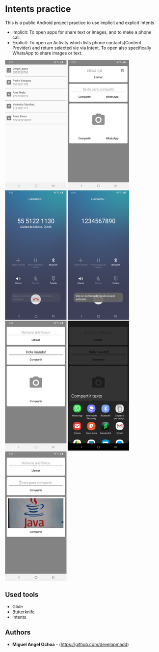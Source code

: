 # Intents practice
This is a public Android project practice to use implicit and explicit Intents 
* Implicit: To open apps for share text or images, and to make a phone call.
* Explicit: To open an Activity which lists phone contacts(Content Provider) and return selected vie via Intent. To open also specifically WhatsApp to share images or text. 

<img src="app/src/main/res/drawable/image_1.jpg" alt="drawing" width="200"/> <img src="app/src/main/res/drawable/image_2.jpg" alt="drawing" width="200"/> <img src="app/src/main/res/drawable/image_2_1.jpg" alt="drawing" width="200"/> <img src="app/src/main/res/drawable/image_3.jpg" alt="drawing" width="200"/> <img src="app/src/main/res/drawable/image_4.jpg" alt="drawing" width="200"/> <img src="app/src/main/res/drawable/image_5.jpg" alt="drawing" width="200"/> <img src="app/src/main/res/drawable/image_6.jpg" alt="drawing" width="200"/> 

## Used tools

* Glide
* Butterknife
* Intents

## Authors

* **Miguel Angel Ochoa** - (https://github.com/developmadd)



